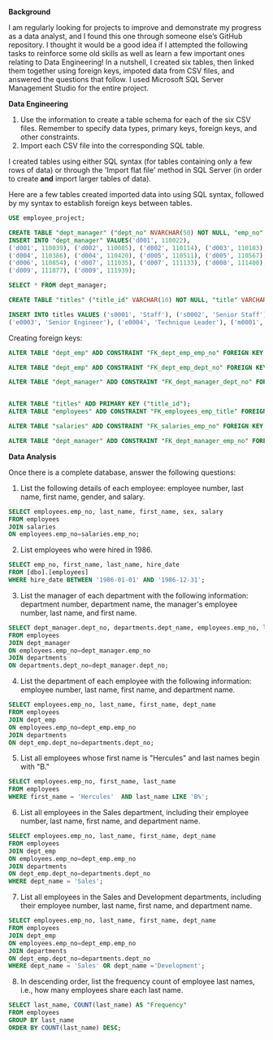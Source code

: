 **Background**

I am regularly looking for projects to improve and demonstrate my progress as a data analyst, and I found this one through someone else’s GitHub repository. I thought it would be a good idea if I attempted the following tasks to reinforce some old skills as well as learn a few important ones relating to Data Engineering! In a nutshell, I created six tables, then linked them together using foreign keys, impoted data from CSV files, and answered the questions that follow. I used Microsoft SQL Server Management Studio for the entire project.


**Data Engineering**

1. Use the information to create a table schema for each of the six CSV files. Remember to specify data types, primary keys, foreign keys, and other constraints.
2. Import each CSV file into the corresponding SQL table.

I created tables using either SQL syntax (for tables containing only a few rows of data) or through the 'Import flat file' method in SQL Server (in order to create **and** import larger tables of data).   

Here are a few tables created imported data into using SQL syntax, followed by my syntax to establish foreign keys between tables.

```sql
USE employee_project;

CREATE TABLE "dept_manager" ("dept_no" NVARCHAR(50) NOT NULL, "emp_no" INT NOT NULL)
INSERT INTO "dept_manager" VALUES('d001', 110022),
('d001', 110039), ('d002', 110085), ('d002', 110114), ('d003', 110183), ('d003', 110228), ('d004', 110303), ('d004', 110344),
('d004', 110386), ('d004', 110420), ('d005', 110511), ('d005', 110567), ('d006', 110725), ('d006', 110765), ('d006', 110800),
('d006', 110854), ('d007', 111035), ('d007', 111133), ('d008', 111400), ('d008', 111534), ('d009', 111692), ('d009', 111784),
('d009', 111877), ('d009', 111939);

SELECT * FROM dept_manager; 
```
```sql
CREATE TABLE "titles" ("title_id" VARCHAR(10) NOT NULL, "title" VARCHAR(50) NOT NULL);

INSERT INTO titles VALUES ('s0001', 'Staff'), ('s0002', 'Senior Staff'), ('e0001', 'Assistant Engineer'), ('e0002', 'Engineer'),
('e0003', 'Senior Engineer'), ('e0004', 'Technique Leader'), ('m0001', 'Manager');

```

Creating foreign keys:

```sql
ALTER TABLE "dept_emp" ADD CONSTRAINT "FK_dept_emp_emp_no" FOREIGN KEY ("emp_no") REFERENCES "employees" ("emp_no"); 

ALTER TABLE "dept_emp" ADD CONSTRAINT "FK_dept_emp_dept_no" FOREIGN KEY ("dept_no") REFERENCES "departments" ("dept_no");

ALTER TABLE "dept_manager" ADD CONSTRAINT "FK_dept_manager_dept_no" FOREIGN KEY ("dept_no") REFERENCES "departments" ("dept_no");


ALTER TABLE "titles" ADD PRIMARY KEY ("title_id");
ALTER TABLE "employees" ADD CONSTRAINT "FK_employees_emp_title" FOREIGN KEY ("emp_title_id") REFERENCES "titles" ("title_id");

ALTER TABLE "salaries" ADD CONSTRAINT "FK_salaries_emp_no" FOREIGN KEY ("emp_no") REFERENCES "employees" ("emp_no");

ALTER TABLE "dept_manager" ADD CONSTRAINT "FK_dept_manager_emp_no" FOREIGN KEY ("emp_no") REFERENCES "employees" ("emp_no");

```

**Data Analysis**

Once there is a complete database, answer the following questions:


1) List the following details of each employee: employee number, last name, first name, gender, and salary.
```sql 
SELECT employees.emp_no, last_name, first_name, sex, salary
FROM employees
JOIN salaries 
ON employees.emp_no=salaries.emp_no; 
```

2) List employees who were hired in 1986.

```sql
SELECT emp_no, first_name, last_name, hire_date
FROM [dbo].[employees]
WHERE hire_date BETWEEN '1986-01-01' AND '1986-12-31';
```

3) List the manager of each department with the following information: department number, department name, the manager's employee number, last name, and first name.
```sql 
SELECT dept_manager.dept_no, departments.dept_name, employees.emp_no, last_name, first_name
FROM employees
JOIN dept_manager
ON employees.emp_no=dept_manager.emp_no
JOIN departments
ON departments.dept_no=dept_manager.dept_no;
```

4) List the department of each employee with the following information: employee number, last name, first name, and department name.
```sql
SELECT employees.emp_no, last_name, first_name, dept_name
FROM employees
JOIN dept_emp
ON employees.emp_no=dept_emp.emp_no
JOIN departments
ON dept_emp.dept_no=departments.dept_no;
```

5) List all employees whose first name is "Hercules" and last names begin with "B."
```sql
SELECT employees.emp_no, first_name, last_name 
FROM employees
WHERE first_name = 'Hercules'  AND last_name LIKE 'B%';
```

6) List all employees in the Sales department, including their employee number, last name, first name, and department name.
```sql
SELECT employees.emp_no, last_name, first_name, dept_name
FROM employees
JOIN dept_emp
ON employees.emp_no=dept_emp.emp_no
JOIN departments
ON dept_emp.dept_no=departments.dept_no
WHERE dept_name = 'Sales';
```

7) List all employees in the Sales and Development departments, including their employee number, last name, first name, and department name.
```sql
SELECT employees.emp_no, last_name, first_name, dept_name
FROM employees
JOIN dept_emp
ON employees.emp_no=dept_emp.emp_no
JOIN departments
ON dept_emp.dept_no=departments.dept_no
WHERE dept_name = 'Sales' OR dept_name ='Development';
```

8) In descending order, list the frequency count of employee last names, i.e., how many employees share each last name.
```sql
SELECT last_name, COUNT(last_name) AS "Frequency" 
FROM employees
GROUP BY last_name
ORDER BY COUNT(last_name) DESC;
```

